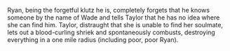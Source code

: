 Ryan, being the forgetful klutz he is, completely forgets that he knows someone by the name of Wade and tells Taylor that he has no idea where she can find him. Taylor, distraught that she is unable to find her soulmate, lets out a blood-curling shriek and spontaneously combusts, destroying everything in a one mile radius (including poor, poor Ryan).
